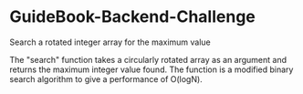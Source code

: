 # GuideBook-Backend-Challenge
Search a rotated integer array for the maximum value

The "search" function takes a circularly rotated array as an argument and returns the maximum integer value found.
The function is a modified binary search algorithm to give a performance of O(logN).
